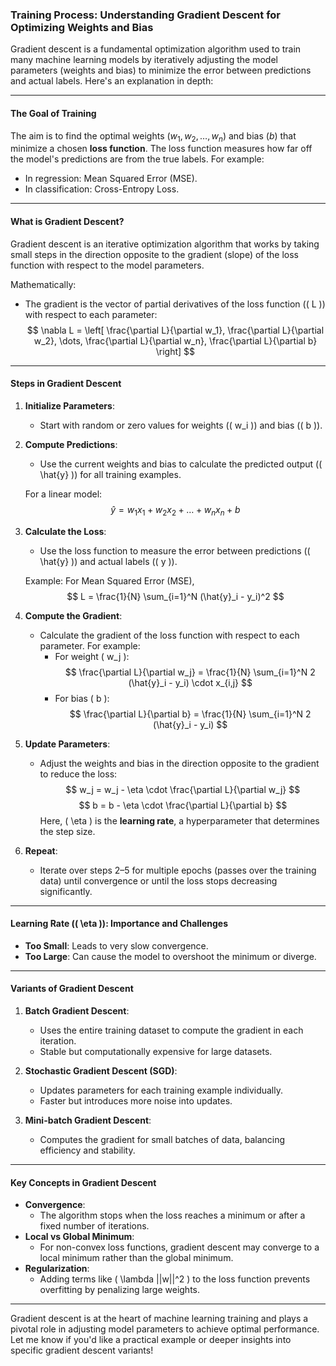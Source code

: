 

### Training Process: Understanding Gradient Descent for Optimizing Weights and Bias

Gradient descent is a fundamental optimization algorithm used to train many machine learning models by iteratively adjusting the model parameters (weights and bias) to minimize the error between predictions and actual labels. Here's an explanation in depth:

---

#### **The Goal of Training**
The aim is to find the optimal weights ($` w_1, w_2, \dots, w_n `$) and bias ($` b `$) that minimize a chosen **loss function**. The loss function measures how far off the model's predictions are from the true labels. For example:
- In regression: Mean Squared Error (MSE).
- In classification: Cross-Entropy Loss.

---

#### **What is Gradient Descent?**
Gradient descent is an iterative optimization algorithm that works by taking small steps in the direction opposite to the gradient (slope) of the loss function with respect to the model parameters.

Mathematically:
- The gradient is the vector of partial derivatives of the loss function (\( L \)) with respect to each parameter:
  $$
  \nabla L = \left[ \frac{\partial L}{\partial w_1}, \frac{\partial L}{\partial w_2}, \dots, \frac{\partial L}{\partial w_n}, \frac{\partial L}{\partial b} \right]
  $$

---

#### **Steps in Gradient Descent**

1. **Initialize Parameters**:
   - Start with random or zero values for weights (\( w_i \)) and bias (\( b \)).

2. **Compute Predictions**:
   - Use the current weights and bias to calculate the predicted output (\( \hat{y} \)) for all training examples.

   For a linear model:
   $$
   \hat{y} = w_1x_1 + w_2x_2 + \dots + w_nx_n + b
   $$

3. **Calculate the Loss**:
   - Use the loss function to measure the error between predictions (\( \hat{y} \)) and actual labels (\( y \)).

   Example: For Mean Squared Error (MSE),
   $$
   L = \frac{1}{N} \sum_{i=1}^N (\hat{y}_i - y_i)^2
   $$

4. **Compute the Gradient**:
   - Calculate the gradient of the loss function with respect to each parameter. For example:
     - For weight \( w_j \):
       $$
       \frac{\partial L}{\partial w_j} = \frac{1}{N} \sum_{i=1}^N 2 (\hat{y}_i - y_i) \cdot x_{i,j}
       $$
     - For bias \( b \):
       $$
       \frac{\partial L}{\partial b} = \frac{1}{N} \sum_{i=1}^N 2 (\hat{y}_i - y_i)
       $$

5. **Update Parameters**:
   - Adjust the weights and bias in the direction opposite to the gradient to reduce the loss:
     $$
     w_j = w_j - \eta \cdot \frac{\partial L}{\partial w_j}
     $$
     $$
     b = b - \eta \cdot \frac{\partial L}{\partial b}
     $$
     Here, \( \eta \) is the **learning rate**, a hyperparameter that determines the step size.

6. **Repeat**:
   - Iterate over steps 2–5 for multiple epochs (passes over the training data) until convergence or until the loss stops decreasing significantly.

---

#### **Learning Rate (\( \eta \)): Importance and Challenges**

- **Too Small**: Leads to very slow convergence.
- **Too Large**: Can cause the model to overshoot the minimum or diverge.

---

#### **Variants of Gradient Descent**
1. **Batch Gradient Descent**:
   - Uses the entire training dataset to compute the gradient in each iteration.
   - Stable but computationally expensive for large datasets.

2. **Stochastic Gradient Descent (SGD)**:
   - Updates parameters for each training example individually.
   - Faster but introduces more noise into updates.

3. **Mini-batch Gradient Descent**:
   - Computes the gradient for small batches of data, balancing efficiency and stability.

---

#### **Key Concepts in Gradient Descent**
- **Convergence**:
  - The algorithm stops when the loss reaches a minimum or after a fixed number of iterations.
- **Local vs Global Minimum**:
  - For non-convex loss functions, gradient descent may converge to a local minimum rather than the global minimum.
- **Regularization**:
  - Adding terms like \( \lambda ||w||^2 \) to the loss function prevents overfitting by penalizing large weights.

---

Gradient descent is at the heart of machine learning training and plays a pivotal role in adjusting model parameters to achieve optimal performance. Let me know if you'd like a practical example or deeper insights into specific gradient descent variants!
